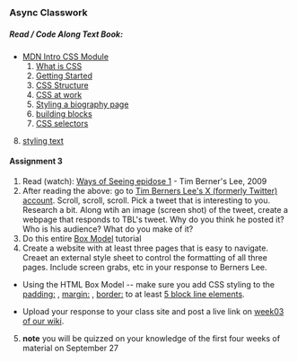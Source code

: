 ### Async Classwork
##### Read / Code Along Text Book:
* [MDN Intro CSS Module](https://developer.mozilla.org/en-US/docs/Learn/CSS/First_steps)
  1. [What is CSS](https://developer.mozilla.org/en-US/docs/Learn/CSS/First_steps/What_is_CSS)
  2. [Getting Started](https://developer.mozilla.org/en-US/docs/Learn/CSS/First_steps/Getting_started)
  3. [CSS Structure](https://developer.mozilla.org/en-US/docs/Learn/CSS/First_steps/How_CSS_is_structured)
  4. [CSS at work](https://developer.mozilla.org/en-US/docs/Learn/CSS/First_steps/How_CSS_works)
  5. [Styling a biography page](https://developer.mozilla.org/en-US/docs/Learn/CSS/First_steps/Styling_a_biography_page)
  6. [building blocks](https://developer.mozilla.org/en-US/docs/Learn/CSS/Building_blocks)
  7. [CSS selectors](https://developer.mozilla.org/en-US/docs/Learn/CSS/Building_blocks/Selectors)
8. [styling text](https://developer.mozilla.org/en-US/docs/Learn/CSS/Styling_text)


#### Assignment 3
1. Read (watch): [Ways of Seeing epidose 1](https://www.scientificamerican.com/article/long-live-the-web/) - Tim Berner's Lee, 2009
2. After reading the above: go to [Tim Berners Lee's X (formerly Twitter) account](https://twitter.com/timberners_lee?lang=en). Scroll, scroll, scroll. Pick a tweet that is interesting to you. Research a bit. Along wtih an image (screen shot) of the tweet, create a webpage that responds to TBL's tweet. Why do you think he posted it? Who is his audience? What do you make of it?
3. Do this entire [Box Model](https://developer.mozilla.org/en-US/docs/Learn/CSS/Building_blocks/The_box_model) tutorial
4. Create a website with at least three pages that is easy to navigate. Creaet an external style sheet to control the formatting of all three pages. Include screen grabs, etc in your response to Berners Lee.
  * Using the HTML Box Model -- make sure you add CSS styling to the [padding:](https://developer.mozilla.org/en-US/docs/Web/CSS/padding) , [margin:](https://developer.mozilla.org/en-US/docs/Web/CSS/margin) , [border:](https://developer.mozilla.org/en-US/docs/Web/CSS/border) to at least [5 block line elements](https://developer.mozilla.org/en-US/docs/Glossary/Block-level_content).  

 * Upload your response to your class site and post a live link on [week03 of our wiki](https://github.com/rebleo/webProductionFall2023/wiki/Week-03).
5. **note** you will be quizzed on your knowledge of the first four weeks of material on September 27